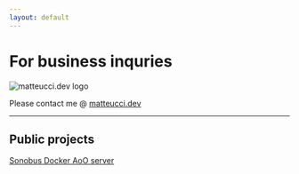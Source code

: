 ```yaml
---
layout: default
---
```


# For business inquries

![matteucci.dev logo](https://www.matteucci.dev/img/logo_bbg_500.png)

Please contact me @ [matteucci.dev](https://www.matteucci.dev/)

* * *

## Public projects

[Sonobus Docker AoO server](https://github.com/simomatte/sonobus-docker-aooserver)

